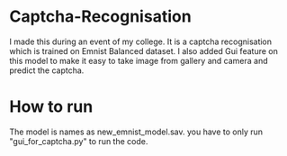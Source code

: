 # Captcha-Recognisation

I made this during an event of my college.
It is a captcha recognisation which is trained on Emnist Balanced dataset.
I also added Gui feature on this model to make it easy to take image from gallery and camera and predict the captcha.

# How to run

The model is names as new_emnist_model.sav. you have to only run "gui_for_captcha.py" to run the code.
